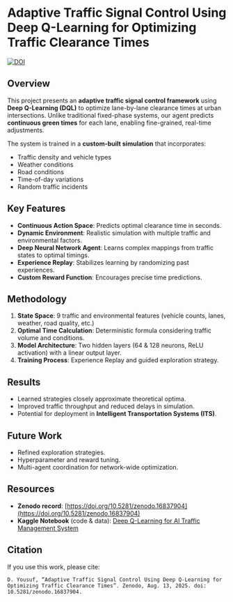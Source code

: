# Adaptive Traffic Signal Control Using Deep Q-Learning for Optimizing Traffic Clearance Times

[![DOI](https://zenodo.org/badge/DOI/10.5281/zenodo.16837904.svg)]([https://doi.org/10.5281/zenodo.16837904](https://doi.org/10.5281/zenodo.16837904))

## Overview
This project presents an **adaptive traffic signal control framework** using **Deep Q-Learning (DQL)** to optimize lane-by-lane clearance times at urban intersections. Unlike traditional fixed-phase systems, our agent predicts **continuous green times** for each lane, enabling fine-grained, real-time adjustments.

The system is trained in a **custom-built simulation** that incorporates:
- Traffic density and vehicle types
- Weather conditions
- Road conditions
- Time-of-day variations
- Random traffic incidents

## Key Features
- **Continuous Action Space**: Predicts optimal clearance time in seconds.
- **Dynamic Environment**: Realistic simulation with multiple traffic and environmental factors.
- **Deep Neural Network Agent**: Learns complex mappings from traffic states to optimal timings.
- **Experience Replay**: Stabilizes learning by randomizing past experiences.
- **Custom Reward Function**: Encourages precise time predictions.

## Methodology
1. **State Space**: 9 traffic and environmental features (vehicle counts, lanes, weather, road quality, etc.)
2. **Optimal Time Calculation**: Deterministic formula considering traffic volume and conditions.
3. **Model Architecture**: Two hidden layers (64 & 128 neurons, ReLU activation) with a linear output layer.
4. **Training Process**: Experience Replay and guided exploration strategy.

## Results
- Learned strategies closely approximate theoretical optima.
- Improved traffic throughput and reduced delays in simulation.
- Potential for deployment in **Intelligent Transportation Systems (ITS)**.

## Future Work
- Refined exploration strategies.
- Hyperparameter and reward tuning.
- Multi-agent coordination for network-wide optimization.

## Resources
- **Zenodo record**: [https://doi.org/10.5281/zenodo.16837904](https://doi.org/10.5281/zenodo.16837904)
- **Kaggle Notebook** (code & data): [Deep Q-Learning for AI Traffic Management System](https://www.kaggle.com/code/danishyousuf19/deep-q-learning-for-ai-traffic-management-system/notebook)

## Citation
If you use this work, please cite:

```D. Yousuf, “Adaptive Traffic Signal Control Using Deep Q-Learning for Optimizing Traffic Clearance Times”. Zenodo, Aug. 13, 2025. doi: 10.5281/zenodo.16837904.```
